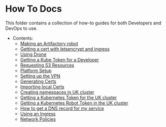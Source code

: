 # How To Docs
This folder contains a collection of how-to guides for both Developers and DevOps to use.

- Contents:
  - [Making an Artifactory robot](artifact-robot.md)
  - [Getting a cert with letsencrypt and ingress](certs.md)
  - [Using Drone](drone-how-to.md)
  - [Getting a Kube Token for a Developer](onboarding.md)
  - [Requesting S3 Resources](amazon-resources.md)
  - [Platform Setup](platform_setup.md)
  - [Setting up the VPN](vpn.md)
  - [Generating Certs](ca_tls.md)
  - [Importing local Certs](local_certs.md)
  - [Creating namespaces in UK cluster](namespace-how-to.md)
  - [Getting a Kubernetes Token for the UK cluster](kubernetes-user-token.md)
  - [Getting a Kubernetes Robot Token in the UK cluster](kubernetes-robot-token.md)
  - [How to get a DNS record for my service](DNS-how-to.md)
  - [Using an Ingress](ingress.md)
  - [Network Policies](network-policies.md)
